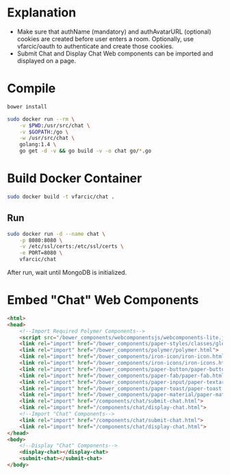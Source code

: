 Explanation
===========

* Make sure that authName (mandatory) and authAvatarURL (optional) cookies are created before user enters a room.
Optionally, use vfarcic/oauth to authenticate and create those cookies.
* Submit Chat and Display Chat Web components can be imported and displayed on a page.

Compile
=======

```bash
bower install

sudo docker run --rm \
	-v $PWD:/usr/src/chat \
	-v $GOPATH:/go \
	-w /usr/src/chat \
	golang:1.4 \
	go get -d -v && go build -v -o chat go/*.go
```

Build Docker Container
======================

```bash
sudo docker build -t vfarcic/chat .
```

Run
---

```bash
sudo docker run -d --name chat \
	-p 8080:8080 \
	-v /etc/ssl/certs:/etc/ssl/certs \
	-e PORT=8080 \
	vfarcic/chat
```

After run, wait until MongoDB is initialized.

Embed "Chat" Web Components
===========================

```html
<html>
<head>
	<!--Import Required Polymer Components-->
	<script src="/bower_components/webcomponentsjs/webcomponents-lite.js"></script>
    <link rel="import" href="/bower_components/paper-styles/classes/global.html">
    <link rel="import" href="/bower_components/polymer/polymer.html">
    <link rel="import" href="/bower_components/iron-icon/iron-icon.html">
    <link rel="import" href="/bower_components/iron-icons/iron-icons.html">
    <link rel="import" href="/bower_components/paper-button/paper-button.html">
    <link rel="import" href="/bower_components/paper-fab/paper-fab.html">
    <link rel="import" href="/bower_components/paper-input/paper-textarea.html">
    <link rel="import" href="/bower_components/paper-toast/paper-toast.html">
    <link rel="import" href="/bower_components/paper-material/paper-material.html">
    <link rel="import" href="/components/chat/submit-chat.html">
    <link rel="import" href="/components/chat/display-chat.html">
    <!--Import "Chat" Components-->
	<link rel="import" href="/components/chat/submit-chat.html">
	<link rel="import" href="/components/chat/display-chat.html">
</head>
<body>
	<!--Display "Chat" Components-->
	<display-chat></display-chat>
	<submit-chat></submit-chat>
</body>
```